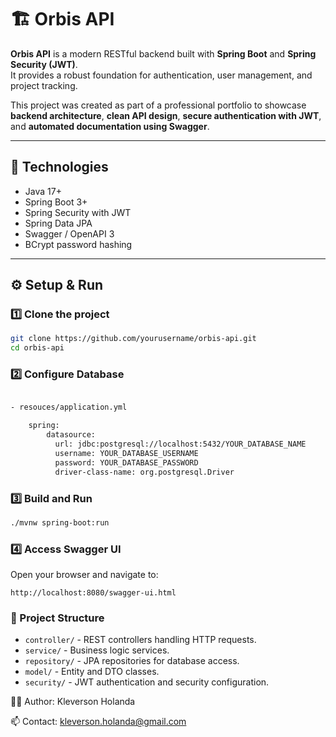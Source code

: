 # 🏗️ Orbis API

**Orbis API** is a modern RESTful backend built with **Spring Boot** and **Spring Security (JWT)**.  
It provides a robust foundation for authentication, user management, and project tracking.

This project was created as part of a professional portfolio to showcase **backend architecture**, **clean API design**, **secure authentication with JWT**, and **automated documentation using Swagger**.

---

## 🚀 Technologies

- Java 17+
- Spring Boot 3+
- Spring Security with JWT
- Spring Data JPA
- Swagger / OpenAPI 3
- BCrypt password hashing

---

## ⚙️ Setup & Run

### 1️⃣ Clone the project
```bash
git clone https://github.com/yourusername/orbis-api.git
cd orbis-api
```

### 2️⃣ Configure Database
```bash

- resouces/application.yml

    spring:
        datasource:
          url: jdbc:postgresql://localhost:5432/YOUR_DATABASE_NAME
          username: YOUR_DATABASE_USERNAME
          password: YOUR_DATABASE_PASSWORD
          driver-class-name: org.postgresql.Driver

```


### 3️⃣ Build and Run

```bash
./mvnw spring-boot:run
```

### 4️⃣ Access Swagger UI
Open your browser and navigate to:
```
http://localhost:8080/swagger-ui.html
``` 

### 🧱 Project Structure
- `controller/` - REST controllers handling HTTP requests.
- `service/` - Business logic services.
- `repository/` - JPA repositories for database access.
- `model/` - Entity and DTO classes.
- `security/` - JWT authentication and security configuration.


👨‍💻 Author: Kleverson Holanda

📫 Contact: kleverson.holanda@gmail.com
